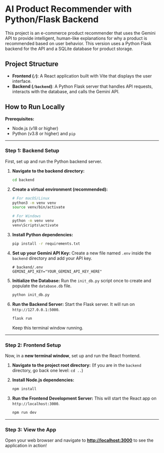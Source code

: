 # AI Product Recommender with Python/Flask Backend

This project is an e-commerce product recommender that uses the Gemini API to provide intelligent, human-like explanations for why a product is recommended based on user behavior. This version uses a Python Flask backend for the API and a SQLite database for product storage.

## Project Structure

-   **Frontend (`/`)**: A React application built with Vite that displays the user interface.
-   **Backend (`/backend`)**: A Python Flask server that handles API requests, interacts with the database, and calls the Gemini API.

## How to Run Locally

**Prerequisites:**
*   Node.js (v18 or higher)
*   Python (v3.8 or higher) and `pip`

---

### **Step 1: Backend Setup**

First, set up and run the Python backend server.

1.  **Navigate to the backend directory:**
    ```bash
    cd backend
    ```

2.  **Create a virtual environment (recommended):**
    ```bash
    # For macOS/Linux
    python3 -m venv venv
    source venv/bin/activate

    # For Windows
    python -m venv venv
    venv\Scripts\activate
    ```

3.  **Install Python dependencies:**
    ```bash
    pip install -r requirements.txt
    ```

4.  **Set up your Gemini API Key:**
    Create a new file named `.env` inside the `backend` directory and add your API key.
    ```
    # backend/.env
    GEMINI_API_KEY="YOUR_GEMINI_API_KEY_HERE"
    ```

5.  **Initialize the Database:**
    Run the `init_db.py` script once to create and populate the `database.db` file.
    ```bash
    python init_db.py
    ```

6.  **Run the Backend Server:**
    Start the Flask server. It will run on `http://127.0.0.1:5000`.
    ```bash
    flask run
    ```
    Keep this terminal window running.

---

### **Step 2: Frontend Setup**

Now, in a **new terminal window**, set up and run the React frontend.

1.  **Navigate to the project root directory:**
    (If you are in the `backend` directory, go back one level: `cd ..`)

2.  **Install Node.js dependencies:**
    ```bash
    npm install
    ```

3.  **Run the Frontend Development Server:**
    This will start the React app on `http://localhost:3000`.
    ```bash
    npm run dev
    ```

---

### **Step 3: View the App**

Open your web browser and navigate to **[http://localhost:3000](http://localhost:3000)** to see the application in action!
